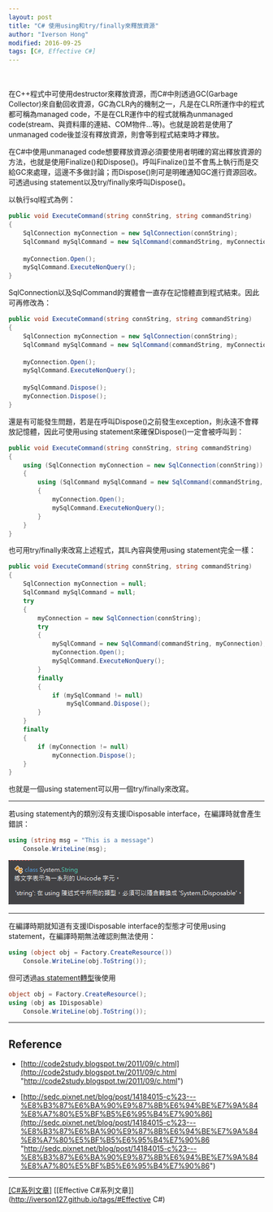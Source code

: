 ```yaml
---
layout: post
title: "C# 使用using和try/finally來釋放資源"
author: "Iverson Hong"
modified: 2016-09-25
tags: [C#, Effective C#]
---
```


　　　　　　　　　　　　　　　　　　　　　　　　　　　　　　　　　　　　　　　　

在C++程式中可使用destructor來釋放資源，而C#中則透過GC(Garbage Collector)來自動回收資源，GC為CLR內的機制之一，凡是在CLR所運作中的程式都可稱為managed code，不是在CLR運作中的程式就稱為unmanaged code(stream、與資料庫的連結、COM物件...等)。也就是說若是使用了unmanaged code後並沒有釋放資源，則會等到程式結束時才釋放。

在C#中使用unmanaged code想要釋放資源必須要使用者明確的寫出釋放資源的方法，也就是使用Finalize()和Dispose()。呼叫Finalize()並不會馬上執行而是交給GC來處理，這邊不多做討論；而Dispose()則可是明確通知GC進行資源回收。可透過using statement以及try/finally來呼叫Dispose()。

以執行sql程式為例：

~~~csharp
public void ExecuteCommand(string connString, string commandString)
{
    SqlConnection myConnection = new SqlConnection(connString);
    SqlCommand mySqlCommand = new SqlCommand(commandString, myConnection);

    myConnection.Open();
    mySqlCommand.ExecuteNonQuery();
}
~~~

SqlConnection以及SqlCommand的實體會一直存在記憶體直到程式結束。因此可再修改為：

~~~csharp
public void ExecuteCommand(string connString, string commandString)
{
    SqlConnection myConnection = new SqlConnection(connString);
    SqlCommand mySqlCommand = new SqlCommand(commandString, myConnection);

    myConnection.Open();
    mySqlCommand.ExecuteNonQuery();

    mySqlCommand.Dispose();
    myConnection.Dispose();
}
~~~

還是有可能發生問題，若是在呼叫Dispose()之前發生exception，則永遠不會釋放記憶體，因此可使用using statement來確保Dispose()一定會被呼叫到：

~~~csharp
public void ExecuteCommand(string connString, string commandString)
{
    using (SqlConnection myConnection = new SqlConnection(connString))
    {
        using (SqlCommand mySqlCommand = new SqlCommand(commandString, myConnection))
        {
            myConnection.Open();
            mySqlCommand.ExecuteNonQuery();
        }
    }
}
~~~

也可用try/finally來改寫上述程式，其IL內容與使用using statement完全一樣：

~~~csharp
public void ExecuteCommand(string connString, string commandString)
{
    SqlConnection myConnection = null;
    SqlCommand mySqlCommand = null;
    try
    {
        myConnection = new SqlConnection(connString);
        try
        {
            mySqlCommand = new SqlCommand(commandString, myConnection);
            myConnection.Open();
            mySqlCommand.ExecuteNonQuery(); 
        }
        finally
        {
            if (mySqlCommand != null)
                mySqlCommand.Dispose();
        }
    }
    finally
    {
        if (myConnection != null)
            myConnection.Dispose();
    }
}
~~~

也就是一個using statement可以用一個try/finally來改寫。

----------

若using statement內的類別沒有支援IDisposable interface，在編譯時就會產生錯誤：

~~~csharp
using (string msg = "This is a message")
    Console.WriteLine(msg);
~~~

![](..\images\postImage\CSharp_Effective_Item15\001.png)

----------

在編譯時期就知道有支援IDisposable interface的型態才可使用using statement，在編譯時期無法確認則無法使用：

~~~csharp
using (object obj = Factory.CreateResource())
    Console.WriteLine(obj.ToString());
~~~

但可透過[as statement轉型](http://iverson127.github.io/CSharp_Effective_Item3/)後使用

~~~csharp
object obj = Factory.CreateResource();
using (obj as IDisposable)
    Console.WriteLine(obj.ToString());
~~~

----------

## Reference ##

- [http://code2study.blogspot.tw/2011/09/c.html](http://code2study.blogspot.tw/2011/09/c.html "http://code2study.blogspot.tw/2011/09/c.html")

- [http://sedc.pixnet.net/blog/post/14184015-c%23---%E8%B3%87%E6%BA%90%E9%87%8B%E6%94%BE%E7%9A%84%E8%A7%80%E5%BF%B5%E6%95%B4%E7%90%86](http://sedc.pixnet.net/blog/post/14184015-c%23---%E8%B3%87%E6%BA%90%E9%87%8B%E6%94%BE%E7%9A%84%E8%A7%80%E5%BF%B5%E6%95%B4%E7%90%86 "http://sedc.pixnet.net/blog/post/14184015-c%23---%E8%B3%87%E6%BA%90%E9%87%8B%E6%94%BE%E7%9A%84%E8%A7%80%E5%BF%B5%E6%95%B4%E7%90%86")

----------

[[C#系列文章]](http://iverson127.github.io/tags/#C#)
[[Effective C#系列文章]](http://iverson127.github.io/tags/#Effective C#)